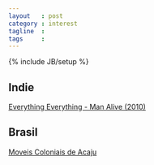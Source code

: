 ```yaml
---
layout   : post
category : interest
tagline  : 
tags     : 
---
```

{% include JB/setup %}

## Indie

[Everything Everything - Man Alive (2010)](https://www.youtube.com/watch?v=rTTVhZXMPRE)

## Brasil

[Moveis Coloniais de Acaju](http://moveiscoloniaisdeacaju.com.br)
